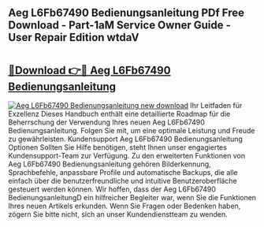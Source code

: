 ## Aeg L6Fb67490 Bedienungsanleitung PDf Free Download - Part-1aM Service Owner Guide - User Repair Edition wtdaV

# <h2><a href="http://df5lzik.blite.top/?on=Aeg+L6Fb67490+Bedienungsanleitung">🔗Download 👉🔴 Aeg L6Fb67490 Bedienungsanleitung</a></h2>

[![Aeg L6Fb67490 Bedienungsanleitung new download](https://i.imgur.com/lujVjoI.png)](http://df5lzik.blite.top/?on=Aeg+L6Fb67490+Bedienungsanleitung)
Ihr Leitfaden für Exzellenz Dieses Handbuch enthält eine detaillierte Roadmap für die Beherrschung der Verwendung Ihres neuen Aeg L6Fb67490 Bedienungsanleitung. Folgen Sie mit, um eine optimale Leistung und Freude zu gewährleisten. Kundensupport Aeg L6Fb67490 Bedienungsanleitung Optionen Sollten Sie Hilfe benötigen, steht Ihnen unser engagiertes Kundensupport-Team zur Verfügung. Zu den erweiterten Funktionen von Aeg L6Fb67490 Bedienungsanleitung gehören Bilderkennung, Sprachbefehle, anpassbare Profile und automatische Backups, die alle einfach über die benutzerfreundliche und intuitive Benutzeroberfläche gesteuert werden können. Wir hoffen, dass der Aeg L6Fb67490 BedienungsanleitungD ein hilfreicher Begleiter war, wenn Sie die Funktionen Ihres neuen Artikels erkunden. Wenn Sie Fragen oder Bedenken haben, zögern Sie bitte nicht, sich an unser Kundendienstteam zu wenden.
